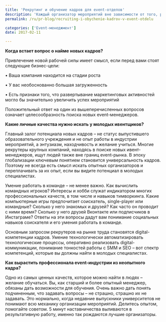 ```yaml
---
title: 'Рекрутинг и обучение кадров для event-отделов'
description: 'Каждый организатор мероприятий вне зависимости от того, работает он в небольшом агентстве, большой корпорации или поставляет свои услуги на фрилансе, в определенный момент приходит к пониманию, что ему нужна еще пара свободных рук. Новый человек в команде способен значительно увеличить ROI и принести новые креативные идеи в концепции мероприятий. Мы расскажем вам, как найти'
permalink: /ru/pr-blog/recruiting-i-obychenie-kadrov-v-event-otdelu

categories: ['Event-менеджмент']
date: 2017-02-11

---
```

<p><strong>Когда встает вопрос о найме новых кадров?</strong></p>
<p>Привлечение новой рабочей силы имеет смысл, если перед вами стоят следующие бизнес-цели:</p>
<p>&bull; Ваша компания находится на стадии роста</p>
<p>&bull; У вас необоснованно большая загруженность</p>
<p>&bull; Есть признаки того, что развертывание маркетинговых активностей могло бы значительно увеличить успех мероприятий</p>
<p>Положительный ответ на один из вышеперечисленных вопросов означает целесообразность поиска новых event-менеджеров.</p>
<p><strong>Какие личные качества нужно искать у молодых ивентщиков?</strong></p>
<p>Главный залог потенциала новых кадров &ndash; не статус выпустившего образовательного учреждения и не опыт работы в индустрии мероприятий, а энтузиазм, находчивость и желание учиться. Многие рекрутеры крупных компаний, находясь в поиске новых ивент-менеджеров, ищут людей также вне границ event-рынка. В эпоху глобализации ключевым понятием становится универсальность кадров. Поэтому не всегда есть смысл искать опытных организаторов и переплачивать за их опыт, если вы видите потенциал в молодых специалистах.</p>
<p>Умение работать в команде &ndash; не менее важно. Как вычислить командных игроков? Интересы и хобби служат индикатором многих профессиональных качеств, в том числе и навыков тимворкинга. Какие компьютерные игры предпочитает соискатель, single-player или командные? Сколько у него знакомых и друзей? Как часто он проводит с ними время? Сколько у него друзей Вконтакте или подписчиков в Инстаграме? Ответы на эти вопросы дадут вам понимание социальных навыков соискателя и его умения работать в команде.</p>
<p>Основным запросом рекрутеров на рынке труда становятся digital-компетенции кадров. Умение технологически автоматизировать технологические процессы, оперативно реализовать digital-коммуникации, понимание тонкостей работы с SMM и SEO &ndash; вот спектр компетенций, которые вы должны найти в молодых специалистах.</p>
<p><strong>Как вырастить профессионала event-индустрии из неопытного кадра?</strong></p>
<p>Одно из самых ценных качеств, которое можно найти в людях &ndash; желание обучаться. Вы, как старший и более опытный менеджер, обязаны дать возможности для обучения. Очень важно дать понять подчиненным, что задавать вопросы &ndash; не страшно, страшно их не задавать. Это нормально, когда недавние выпускники университетов не понимают всю механику организации мероприятий. Делитесь опытом, помогайте советом. 5 минут наставничества выливаются в результативную работу, именно так рождаются лучшие организаторы.</p>

